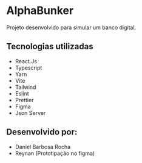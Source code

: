 # AlphaBunker
Projeto desenvolvido para simular um banco digital. 


## Tecnologias utilizadas

-   React.Js
-   Typescript
-   Yarn
-   Vite
-   Tailwind
-   Eslint
-   Prettier
-   Figma
-   Json Server

## Desenvolvido por:

-   Daniel Barbosa Rocha
-   Reynan (Prototipação no figma)
